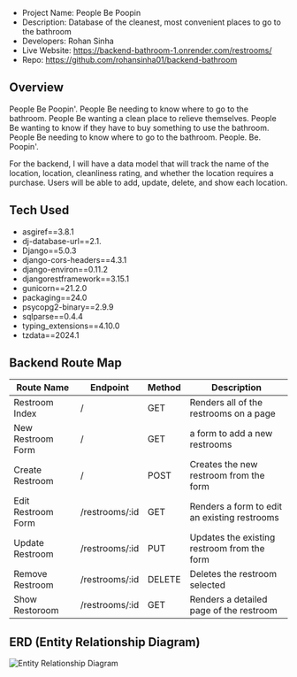 - Project Name: People Be Poopin 
- Description: Database of the cleanest, most convenient places to go to the bathroom 
- Developers: Rohan Sinha 
- Live Website: https://backend-bathroom-1.onrender.com/restrooms/ 
- Repo: https://github.com/rohansinha01/backend-bathroom 

## Overview

People Be Poopin'. People Be needing to know where to go to the bathroom. People Be wanting a clean place to relieve themselves. People Be wanting to know if they have to buy something to use the bathroom. People Be needing to know where to go to the bathroom. People. Be. Poopin'.

For the backend, I will have a data model that will track the name of the location, location, cleanliness rating, and whether the location requires a purchase. Users will be able to add, update, delete, and show each location. 

## Tech Used
- asgiref==3.8.1
- dj-database-url==2.1.
- Django==5.0.3
- django-cors-headers==4.3.1
- django-environ==0.11.2
- djangorestframework==3.15.1
- gunicorn==21.2.0
- packaging==24.0
- psycopg2-binary==2.9.9
- sqlparse==0.4.4
- typing_extensions==4.10.0
- tzdata==2024.1

## Backend Route Map

| Route Name | Endpoint | Method | Description |
|------------|----------|--------|-------------|
| Restroom Index | /    | GET    | Renders all of the restrooms on a page |
| New Restroom Form | /   | GET    | a form to add a new restrooms |
| Create Restroom | /    | POST    | Creates the new restroom from the form |
| Edit Restroom Form | /restrooms/:id    | GET    | Renders a form to edit an existing restrooms |
| Update Restroom | /restrooms/:id   | PUT    | Updates the existing restroom from the form  |
| Remove Restroom | /restrooms/:id   | DELETE    | Deletes the restroom selected |
| Show Restoroom | /restrooms/:id    | GET    | Renders a detailed page of the restroom |

## ERD (Entity Relationship Diagram)

![Entity Relationship Diagram](https://imgur.com/ZFDAT9L.png)